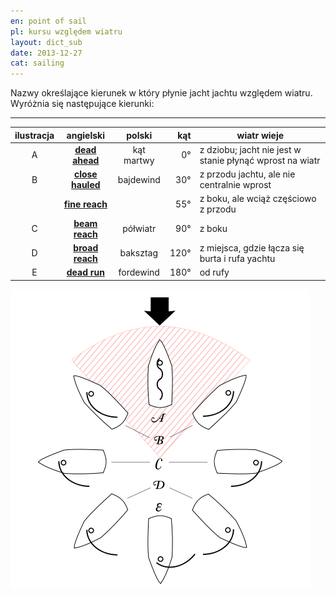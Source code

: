 ```yaml
---
en: point of sail
pl: kursu względem wiatru
layout: dict_sub
date: 2013-12-27
cat: sailing
---
```


Nazwy określające kierunek w który płynie jacht jachtu względem wiatru.   
Wyróżnia się następujące kierunki:

---------------------------------------------------
| ilustracja | angielski | polski | kąt   | wiatr wieje |
|:----------:|:---------:|:------:|------:|-------------|
| A | **[dead ahead](/dict/d/dead-ahead.html)** | kąt martwy | 0° | z dziobu; jacht nie jest w stanie płynąć wprost na wiatr |
| B | **[close hauled](/dict/c/close-hauled.html)** | bajdewind | 30° | z przodu jachtu, ale nie centralnie wprost |
|   | **[fine reach](/dict/fine-reach.html)** |   | 55° | z boku, ale wciąż częściowo z przodu |
| C | **[beam reach](/dict/b/beam-reach.html)** | półwiatr | 90° | z boku |
| D | **[broad reach](/dict/b/broad-reach.html)** | baksztag | 120° | z miejsca, gdzie łącza się burta i rufa yachtu |
| E | **[dead run](/dict/d/dead-run.html)** | fordewind | 180° | od rufy |


![point of sail](/img/dict/points_of_sail.png)